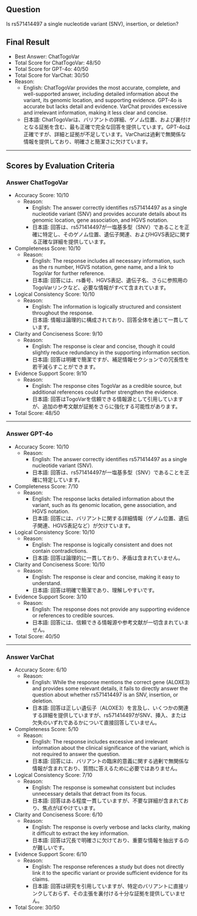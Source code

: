 ## Question

Is rs571414497 a single nucleotide variant (SNV), insertion, or deletion?

## Final Result

- Best Answer: ChatTogoVar
- Total Score for ChatTogoVar: 48/50
- Total Score for GPT-4o: 40/50
- Total Score for VarChat: 30/50
- Reason:
  - English: ChatTogoVar provides the most accurate, complete, and well-supported answer, including detailed information about the variant, its genomic location, and supporting evidence. GPT-4o is accurate but lacks detail and evidence. VarChat provides excessive and irrelevant information, making it less clear and concise.
  - 日本語: ChatTogoVarは、バリアントの詳細、ゲノム位置、および裏付けとなる証拠を含む、最も正確で完全な回答を提供しています。GPT-4oは正確ですが、詳細と証拠が不足しています。VarChatは過剰で無関係な情報を提供しており、明確さと簡潔さに欠けています。

---

## Scores by Evaluation Criteria

### Answer ChatTogoVar
- Accuracy Score: 10/10
  - Reason: 
    - English: The answer correctly identifies rs571414497 as a single nucleotide variant (SNV) and provides accurate details about its genomic location, gene association, and HGVS notation.
    - 日本語: 回答は、rs571414497が一塩基多型（SNV）であることを正確に特定し、そのゲノム位置、遺伝子関連、およびHGVS表記に関する正確な詳細を提供しています。
- Completeness Score: 10/10
  - Reason: 
    - English: The response includes all necessary information, such as the rs number, HGVS notation, gene name, and a link to TogoVar for further reference.
    - 日本語: 回答には、rs番号、HGVS表記、遺伝子名、さらに参照用のTogoVarリンクなど、必要な情報がすべて含まれています。
- Logical Consistency Score: 10/10
  - Reason: 
    - English: The information is logically structured and consistent throughout the response.
    - 日本語: 情報は論理的に構成されており、回答全体を通じて一貫しています。
- Clarity and Conciseness Score: 9/10
  - Reason: 
    - English: The response is clear and concise, though it could slightly reduce redundancy in the supporting information section.
    - 日本語: 回答は明確で簡潔ですが、補足情報セクションでの冗長性を若干減らすことができます。
- Evidence Support Score: 9/10
  - Reason: 
    - English: The response cites TogoVar as a credible source, but additional references could further strengthen the evidence.
    - 日本語: 回答はTogoVarを信頼できる情報源として引用していますが、追加の参考文献が証拠をさらに強化する可能性があります。
- Total Score: 48/50

---

### Answer GPT-4o
- Accuracy Score: 10/10
  - Reason: 
    - English: The answer correctly identifies rs571414497 as a single nucleotide variant (SNV).
    - 日本語: 回答は、rs571414497が一塩基多型（SNV）であることを正確に特定しています。
- Completeness Score: 7/10
  - Reason: 
    - English: The response lacks detailed information about the variant, such as its genomic location, gene association, and HGVS notation.
    - 日本語: 回答には、バリアントに関する詳細情報（ゲノム位置、遺伝子関連、HGVS表記など）が欠けています。
- Logical Consistency Score: 10/10
  - Reason: 
    - English: The response is logically consistent and does not contain contradictions.
    - 日本語: 回答は論理的に一貫しており、矛盾は含まれていません。
- Clarity and Conciseness Score: 10/10
  - Reason: 
    - English: The response is clear and concise, making it easy to understand.
    - 日本語: 回答は明確で簡潔であり、理解しやすいです。
- Evidence Support Score: 3/10
  - Reason: 
    - English: The response does not provide any supporting evidence or references to credible sources.
    - 日本語: 回答には、信頼できる情報源や参考文献が一切含まれていません。
- Total Score: 40/50

---

### Answer VarChat
- Accuracy Score: 6/10
  - Reason: 
    - English: While the response mentions the correct gene (ALOXE3) and provides some relevant details, it fails to directly answer the question about whether rs571414497 is an SNV, insertion, or deletion.
    - 日本語: 回答は正しい遺伝子（ALOXE3）を言及し、いくつかの関連する詳細を提供していますが、rs571414497がSNV、挿入、または欠失のいずれであるかについて直接回答していません。
- Completeness Score: 5/10
  - Reason: 
    - English: The response includes excessive and irrelevant information about the clinical significance of the variant, which is not required to answer the question.
    - 日本語: 回答には、バリアントの臨床的意義に関する過剰で無関係な情報が含まれており、質問に答えるために必要ではありません。
- Logical Consistency Score: 7/10
  - Reason: 
    - English: The response is somewhat consistent but includes unnecessary details that detract from its focus.
    - 日本語: 回答はある程度一貫していますが、不要な詳細が含まれており、焦点がぼやけています。
- Clarity and Conciseness Score: 6/10
  - Reason: 
    - English: The response is overly verbose and lacks clarity, making it difficult to extract the key information.
    - 日本語: 回答は冗長で明確さに欠けており、重要な情報を抽出するのが難しいです。
- Evidence Support Score: 6/10
  - Reason: 
    - English: The response references a study but does not directly link it to the specific variant or provide sufficient evidence for its claims.
    - 日本語: 回答は研究を引用していますが、特定のバリアントに直接リンクしておらず、その主張を裏付ける十分な証拠を提供していません。
- Total Score: 30/50